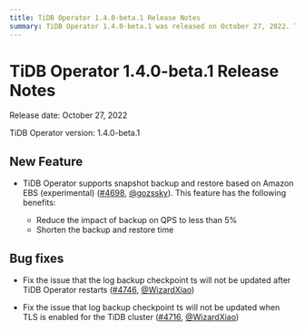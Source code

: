 ```yaml
---
title: TiDB Operator 1.4.0-beta.1 Release Notes
summary: TiDB Operator 1.4.0-beta.1 was released on October 27, 2022. The new feature includes support for snapshot backup and restore based on Amazon EBS, with benefits such as reducing the impact of backup on QPS to less than 5% and shortening the backup and restore time. Bug fixes include updating the log backup checkpoint ts after TiDB Operator restarts and when TLS is enabled for the TiDB cluster.
---
```


# TiDB Operator 1.4.0-beta.1 Release Notes

Release date: October 27, 2022

TiDB Operator version: 1.4.0-beta.1

## New Feature

- TiDB Operator supports snapshot backup and restore based on Amazon EBS (experimental) ([#4698](https://github.com/pingcap/tidb-operator/pull/4698), [@gozssky](https://github.com/gozssky)). This feature has the following benefits:

    - Reduce the impact of backup on QPS to less than 5%
    - Shorten the backup and restore time

## Bug fixes

- Fix the issue that the log backup checkpoint ts will not be updated after TiDB Operator restarts ([#4746](https://github.com/pingcap/tidb-operator/pull/4746), [@WizardXiao](https://github.com/WizardXiao))

- Fix the issue that log backup checkpoint ts will not be updated when TLS is enabled for the TiDB cluster ([#4716](https://github.com/pingcap/tidb-operator/pull/4716), [@WizardXiao](https://github.com/WizardXiao))

